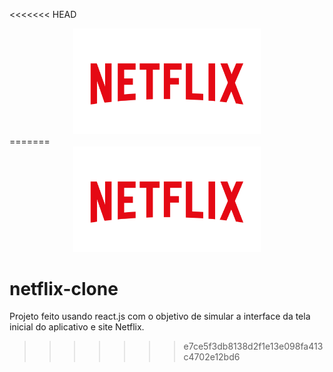 <<<<<<< HEAD
<div align="center">
<img  src="public\netflix-logo.png" style="
width: 300px;">
</div>
=======
<center>
	<img src="public\netflix-logo.png" style="
	width: 300px;">
</center>

# netflix-clone

Projeto feito usando react.js com o objetivo de simular a interface da tela inicial do aplicativo e site Netflix.
>>>>>>> e7ce5f3db8138d2f1e13e098fa413c4702e12bd6
